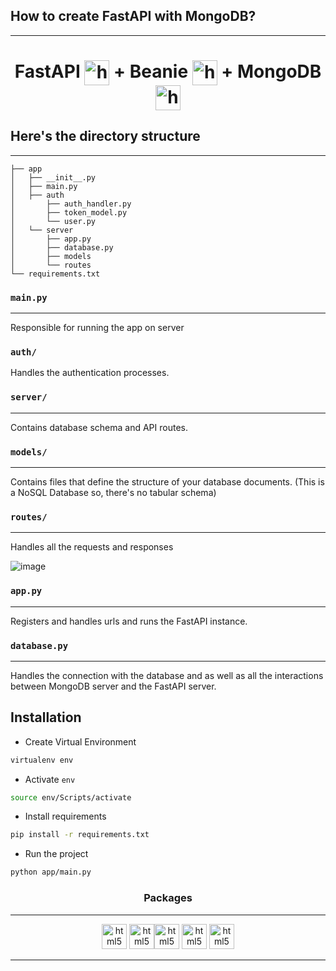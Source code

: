 
## How to create FastAPI with MongoDB?
___

<h1 align="center" style="vertical-align:middle"> 
FastAPI <img src="https://raw.githubusercontent.com/gilbarbara/logos/main/logos/fastapi-icon.svg" alt="html5" width="40" height="40" style="vertical-align:middle" /> + Beanie <img src="https://beanie-odm.dev/assets/logo.svg" alt="html5" width="40" height="40" style="vertical-align:middle"/> + MongoDB <img src="https://raw.githubusercontent.com/gilbarbara/logos/main/logos/mongodb-icon.svg" alt="html5" width="40" height="40" style="vertical-align:middle"/>
</h1>

## Here's the directory structure
___

```
├── app
│   ├── __init__.py
│   ├── main.py
│   ├── auth
│       ├── auth_handler.py
│       ├── token_model.py
│       └── user.py
│   └── server
│       ├── app.py
│       ├── database.py
│       ├── models
│       └── routes
└── requirements.txt
```

### `main.py`
___
Responsible for running the app on server

### `auth/`
Handles the authentication processes.

### `server/`
___
Contains database schema and API routes.

### `models/`
___
Contains files that define the structure of your database documents.
(This is a NoSQL Database so, there's no tabular schema)

### `routes/`
___
Handles all the requests and responses

![image](https://github.com/iamzehan/FastAPi-Beanie-MongoDB/assets/43857150/f6831da1-728d-4b5d-98cd-425aa1b09b2f)


### `app.py`
___
Registers and handles urls and runs the FastAPI instance.

### `database.py`
___
Handles the connection with the database and as well as all the interactions between MongoDB server and the FastAPI server.

## Installation

* Create Virtual Environment

```bash
virtualenv env
```
* Activate `env`

```bash
source env/Scripts/activate
```

* Install requirements

```bash
pip install -r requirements.txt
```

* Run the project

```bash
python app/main.py
```
<h3 align="center"> Packages </h3>

___

<p align="center"> 
<img src="https://raw.githubusercontent.com/gilbarbara/logos/main/logos/fastapi-icon.svg" alt="html5" width="40" height="40"/> <img src="https://beanie-odm.dev/assets/logo.svg" alt="html5" width="40" height="40"/><img src="https://raw.githubusercontent.com/gilbarbara/logos/main/logos/mongodb-icon.svg" alt="html5" width="40" height="40"/> <img src="https://pypi-camo.freetls.fastly.net/77995688c0cf8df7a671a4df729bd2f565ab00fc/68747470733a2f2f7261772e6769746875622e636f6d2f6d6f6e676f64622f6d6f746f722f6d61737465722f646f632f5f7374617469632f6d6f746f722e706e67" alt="html5" width="40" height="40"/> <img src="https://pypi-camo.freetls.fastly.net/a9f3326a04ed20fe759542f5c73a95f8a8770235/68747470733a2f2f7261772e67697468756275736572636f6e74656e742e636f6d2f746f6d63687269737469652f757669636f726e2f6d61737465722f646f63732f757669636f726e2e706e67" alt="html5" width="40" height="40"/>
</p>

___

